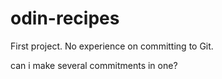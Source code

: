 # odin-recipes
First project. No experience on committing to Git. 

can i make several commitments in one?
